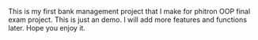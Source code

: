 This is my first bank management project that I make for phitron OOP final exam project. 
This is just an demo. I will add more features and functions later. 
Hope you enjoy it.
